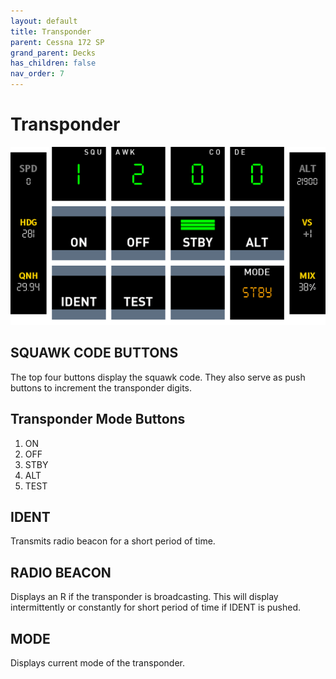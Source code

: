 ```yaml
---
layout: default
title: Transponder
parent: Cessna 172 SP
grand_parent: Decks
has_children: false
nav_order: 7
---
```


# Transponder
![](../../assets/images/transponder.png)


## SQUAWK CODE BUTTONS
The top four buttons display the squawk code. They also serve as push buttons to increment the transponder digits.

## Transponder Mode Buttons
1. ON
2. OFF
3. STBY
4. ALT
5. TEST

## IDENT
Transmits radio beacon for a short period of time.

## RADIO BEACON
Displays an R if the transponder is broadcasting. This will display intermittently or constantly for short period of time if IDENT is pushed. 

## MODE
Displays current mode of the transponder.